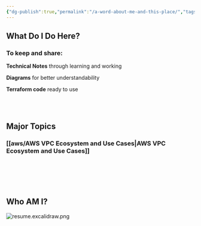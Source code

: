 ```yaml
---
{"dg-publish":true,"permalink":"/a-word-about-me-and-this-place/","tags":["gardenEntry"]}
---
```



## What Do I Do Here?

### To keep and share: 

**Technical Notes** through learning and working

**Diagrams** for better understandability

**Terraform code** ready to use

<br>

<br>

## Major Topics

### [[aws/AWS VPC Ecosystem and Use Cases\|AWS VPC Ecosystem and Use Cases]]

<br>
<br>
<br>
<br
<br>

## Who AM I?

![resume.excalidraw.png](/img/user/resume/resume.excalidraw.png)





